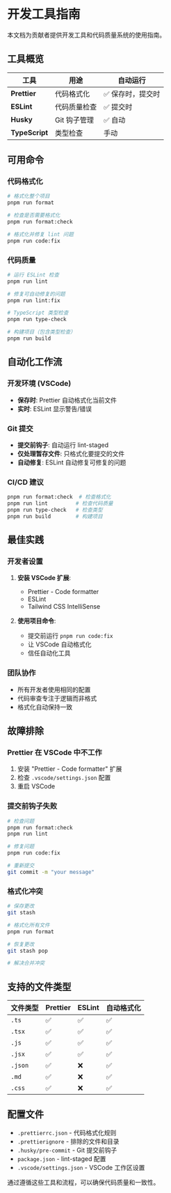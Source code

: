 # 开发工具指南

本文档为贡献者提供开发工具和代码质量系统的使用指南。

## 工具概览

| 工具           | 用途         | 自动运行          |
| -------------- | ------------ | ----------------- |
| **Prettier**   | 代码格式化   | ✅ 保存时，提交时 |
| **ESLint**     | 代码质量检查 | ✅ 提交时         |
| **Husky**      | Git 钩子管理 | ✅ 自动           |
| **TypeScript** | 类型检查     | 手动              |

## 可用命令

### 代码格式化

```bash
# 格式化整个项目
pnpm run format

# 检查是否需要格式化
pnpm run format:check

# 格式化并修复 lint 问题
pnpm run code:fix
```

### 代码质量

```bash
# 运行 ESLint 检查
pnpm run lint

# 修复可自动修复的问题
pnpm run lint:fix

# TypeScript 类型检查
pnpm run type-check

# 构建项目（包含类型检查）
pnpm run build
```

## 自动化工作流

### 开发环境 (VSCode)

- **保存时**: Prettier 自动格式化当前文件
- **实时**: ESLint 显示警告/错误

### Git 提交

- **提交前钩子**: 自动运行 lint-staged
- **仅处理暂存文件**: 只格式化要提交的文件
- **自动修复**: ESLint 自动修复可修复的问题

### CI/CD 建议

```bash
pnpm run format:check  # 检查格式化
pnpm run lint         # 检查代码质量
pnpm run type-check   # 检查类型
pnpm run build        # 构建项目
```

## 最佳实践

### 开发者设置

1. **安装 VSCode 扩展**:
   - Prettier - Code formatter
   - ESLint
   - Tailwind CSS IntelliSense

2. **使用项目命令**:
   - 提交前运行 `pnpm run code:fix`
   - 让 VSCode 自动格式化
   - 信任自动化工具

### 团队协作

- 所有开发者使用相同的配置
- 代码审查专注于逻辑而非格式
- 格式化自动保持一致

## 故障排除

### Prettier 在 VSCode 中不工作

1. 安装 "Prettier - Code formatter" 扩展
2. 检查 `.vscode/settings.json` 配置
3. 重启 VSCode

### 提交前钩子失败

```bash
# 检查问题
pnpm run format:check
pnpm run lint

# 修复问题
pnpm run code:fix

# 重新提交
git commit -m "your message"
```

### 格式化冲突

```bash
# 保存更改
git stash

# 格式化所有文件
pnpm run format

# 恢复更改
git stash pop

# 解决合并冲突
```

## 支持的文件类型

| 文件类型 | Prettier | ESLint | 自动格式化 |
| -------- | -------- | ------ | ---------- |
| `.ts`    | ✅       | ✅     | ✅         |
| `.tsx`   | ✅       | ✅     | ✅         |
| `.js`    | ✅       | ✅     | ✅         |
| `.jsx`   | ✅       | ✅     | ✅         |
| `.json`  | ✅       | ❌     | ✅         |
| `.md`    | ✅       | ❌     | ✅         |
| `.css`   | ✅       | ❌     | ✅         |

## 配置文件

- `.prettierrc.json` - 代码格式化规则
- `.prettierignore` - 排除的文件和目录
- `.husky/pre-commit` - Git 提交前钩子
- `package.json` - lint-staged 配置
- `.vscode/settings.json` - VSCode 工作区设置

通过遵循这些工具和流程，可以确保代码质量和一致性。
